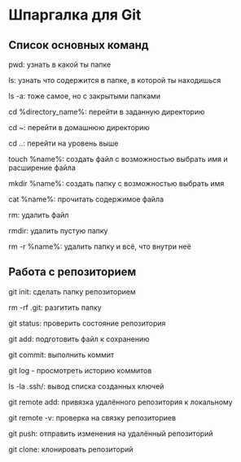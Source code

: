 # Шпаргалка для Git
## Список основных команд
pwd: узнать в какой ты папке


ls:  узнать что содержится в папке, в которой ты находишься


ls -a: тоже самое, но с закрытыми папками


cd %directory_name%: перейти в заданную директорию


cd ~: перейти в домашнюю директорию


cd ..: перейти на уровень выше


touch %name%: создать файл с возможностью выбрать имя и расширение файла


mkdir %name%: создать папку с возможностью выбрать имя


cat %name%: прочитать содержимое файла


rm: удалить файл


rmdir: удалить пустую папку


rm -r %name%: удалить папку и всё, что внутри неё


## Работа с репозиторием


git init: сделать папку репозиторием


rm -rf .git: разгитить папку


git status: проверить состояние репозитория


git add: подготовить файл к сохранению


git commit: выполнить коммит


git log - просмотреть историю коммитов


ls -la .ssh/: вывод списка созданных ключей


git remote add: привязка удалённого репозитория к локальному


git remote -v: проверка на связку репозиториев


git push: отправить изменения на удалённый репозиторий


git clone: клонировать репозиторий